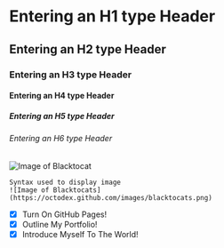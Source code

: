 # Entering an H1 type Header 
## Entering an H2 type Header
### Entering an H3 type Header
#### Entering an H4 type Header
##### Entering an H5 type Header
###### Entering an H6 type Header
![Image of Blacktocat](https://octodex.github.com/images/blacktocats.png)
```
Syntax used to display image
![Image of Blacktocats](https://octodex.github.com/images/blacktocats.png)
```
- [x] Turn On GitHub Pages!
- [x] Outline My Portfolio!
- [x] Introduce Myself To The World! 

